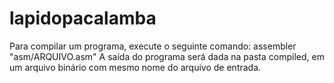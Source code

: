# lapidopacalamba
Para compilar um programa, execute o seguinte comando:
	assembler "asm/ARQUIVO.asm"
A saída do programa será dada na pasta compiled, em um arquivo binário com mesmo nome do arquivo de entrada.